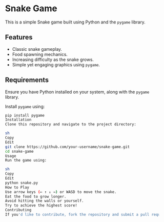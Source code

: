 # Snake Game

This is a simple Snake game built using Python and the `pygame` library.

## Features

- Classic snake gameplay.
- Food spawning mechanics.
- Increasing difficulty as the snake grows.
- Simple yet engaging graphics using `pygame`.

## Requirements

Ensure you have Python installed on your system, along with the `pygame` library.

Install `pygame` using:

```sh
pip install pygame
Installation
Clone this repository and navigate to the project directory:

sh
Copy
Edit
git clone https://github.com/your-username/snake-game.git
cd snake-game
Usage
Run the game using:

sh
Copy
Edit
python snake.py
How to Play
Use arrow keys (← ↑ ↓ →) or WASD to move the snake.
Eat the food to grow longer.
Avoid hitting the walls or yourself.
Try to achieve the highest score!
Contributing
If you'd like to contribute, fork the repository and submit a pull request with improvements.
